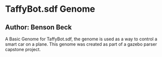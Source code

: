 # TaffyBot.sdf Genome

## Author: Benson Beck

A Basic Genome for TaffyBot.sdf, the genome is used as a way to control a smart car on a plane. This genome was created as part of a gazebo parser capstone project. 

